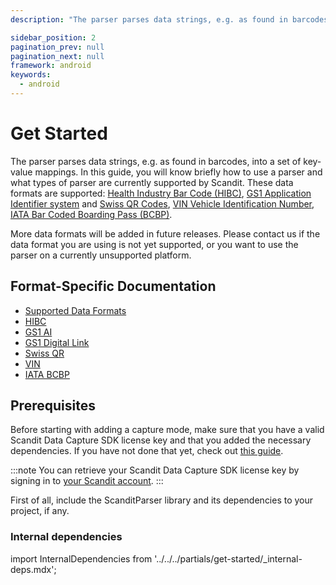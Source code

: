 ```yaml
---
description: "The parser parses data strings, e.g. as found in barcodes, into a set of key-value mappings. In this guide, you will know briefly how to use a parser and what types of parser are currently supported by Scandit. These data formats are supported: , and , , .                                                    "

sidebar_position: 2
pagination_prev: null
pagination_next: null
framework: android
keywords:
  - android
---
```


# Get Started

The parser parses data strings, e.g. as found in barcodes, into a set of key-value mappings. In this guide, you will know briefly how to use a parser and what types of parser are currently supported by Scandit. These data formats are supported: [Health Industry Bar Code (HIBC)](https://docs.scandit.com/data-capture-sdk/android/parser/hibc.html), [GS1 Application Identifier system](https://docs.scandit.com/data-capture-sdk/android/parser/gs1ai.html) and [Swiss QR Codes](https://docs.scandit.com/data-capture-sdk/android/parser/swissqr.html), [VIN Vehicle Identification Number](https://docs.scandit.com/data-capture-sdk/android/parser/vin.html), [IATA Bar Coded Boarding Pass (BCBP)](https://docs.scandit.com/data-capture-sdk/android/parser/iata-bcbp.html).

More data formats will be added in future releases. Please contact us if the data format you are using is not yet supported, or you want to use the parser on a currently unsupported platform.

## Format-Specific Documentation

- [Supported Data Formats](https://docs.scandit.com/data-capture-sdk/android/parser/formats.html)
- [HIBC](https://docs.scandit.com/data-capture-sdk/android/parser/hibc.html)
- [GS1 AI](https://docs.scandit.com/data-capture-sdk/android/parser/gs1ai.html)
- [GS1 Digital Link](https://docs.scandit.com/data-capture-sdk/android/parser/gs1-digital-link.html)
- [Swiss QR](https://docs.scandit.com/data-capture-sdk/android/parser/swissqr.html)
- [VIN](https://docs.scandit.com/data-capture-sdk/android/parser/vin.html)
- [IATA BCBP](https://docs.scandit.com/data-capture-sdk/android/parser/iata-bcbp.html)

## Prerequisites

Before starting with adding a capture mode, make sure that you have a valid Scandit Data Capture SDK license key and that you added the necessary dependencies. If you have not done that yet, check out [this guide](../add-sdk.md).

:::note
You can retrieve your Scandit Data Capture SDK license key by signing in to [your Scandit account](https://ssl.scandit.com/dashboard/sign-in).
:::

First of all, include the ScanditParser library and its dependencies to your project, if any.

### Internal dependencies

import InternalDependencies from '../../../partials/get-started/_internal-deps.mdx';

<InternalDependencies/>
